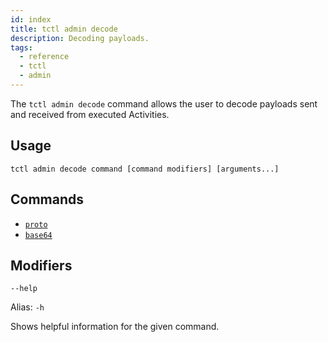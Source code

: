 ```yaml
---
id: index
title: tctl admin decode
description: Decoding payloads.
tags:
  - reference
  - tctl
  - admin
---
```


The `tctl admin decode` command allows the user to decode payloads sent and received from executed Activities.

## Usage

`tctl admin decode command [command modifiers] [arguments...]`

## Commands

- [`proto`](/tctl/admin/decode/proto)
- [`base64`](/tctl/admin/decode/base64)

## Modifiers

`--help`

Alias: `-h`

Shows helpful information for the given command.
